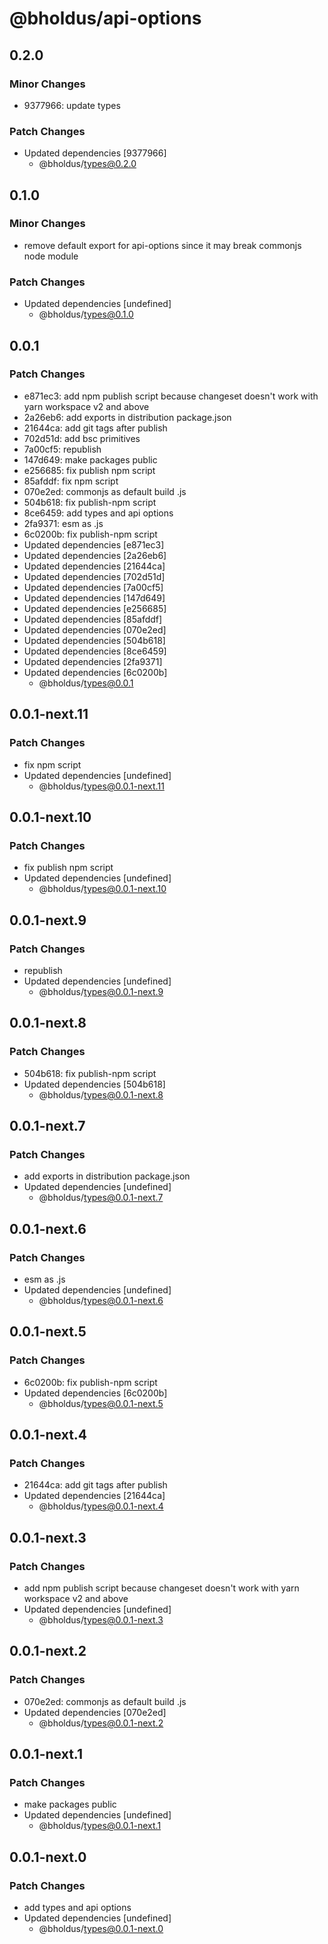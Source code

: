 # @bholdus/api-options

## 0.2.0

### Minor Changes

- 9377966: update types

### Patch Changes

- Updated dependencies [9377966]
  - @bholdus/types@0.2.0

## 0.1.0

### Minor Changes

- remove default export for api-options since it may break commonjs node module

### Patch Changes

- Updated dependencies [undefined]
  - @bholdus/types@0.1.0

## 0.0.1

### Patch Changes

- e871ec3: add npm publish script because changeset doesn't work with yarn workspace v2 and above
- 2a26eb6: add exports in distribution package.json
- 21644ca: add git tags after publish
- 702d51d: add bsc primitives
- 7a00cf5: republish
- 147d649: make packages public
- e256685: fix publish npm script
- 85afddf: fix npm script
- 070e2ed: commonjs as default build .js
- 504b618: fix publish-npm script
- 8ce6459: add types and api options
- 2fa9371: esm as .js
- 6c0200b: fix publish-npm script
- Updated dependencies [e871ec3]
- Updated dependencies [2a26eb6]
- Updated dependencies [21644ca]
- Updated dependencies [702d51d]
- Updated dependencies [7a00cf5]
- Updated dependencies [147d649]
- Updated dependencies [e256685]
- Updated dependencies [85afddf]
- Updated dependencies [070e2ed]
- Updated dependencies [504b618]
- Updated dependencies [8ce6459]
- Updated dependencies [2fa9371]
- Updated dependencies [6c0200b]
  - @bholdus/types@0.0.1

## 0.0.1-next.11

### Patch Changes

- fix npm script
- Updated dependencies [undefined]
  - @bholdus/types@0.0.1-next.11

## 0.0.1-next.10

### Patch Changes

- fix publish npm script
- Updated dependencies [undefined]
  - @bholdus/types@0.0.1-next.10

## 0.0.1-next.9

### Patch Changes

- republish
- Updated dependencies [undefined]
  - @bholdus/types@0.0.1-next.9

## 0.0.1-next.8

### Patch Changes

- 504b618: fix publish-npm script
- Updated dependencies [504b618]
  - @bholdus/types@0.0.1-next.8

## 0.0.1-next.7

### Patch Changes

- add exports in distribution package.json
- Updated dependencies [undefined]
  - @bholdus/types@0.0.1-next.7

## 0.0.1-next.6

### Patch Changes

- esm as .js
- Updated dependencies [undefined]
  - @bholdus/types@0.0.1-next.6

## 0.0.1-next.5

### Patch Changes

- 6c0200b: fix publish-npm script
- Updated dependencies [6c0200b]
  - @bholdus/types@0.0.1-next.5

## 0.0.1-next.4

### Patch Changes

- 21644ca: add git tags after publish
- Updated dependencies [21644ca]
  - @bholdus/types@0.0.1-next.4

## 0.0.1-next.3

### Patch Changes

- add npm publish script because changeset doesn't work with yarn workspace v2 and above
- Updated dependencies [undefined]
  - @bholdus/types@0.0.1-next.3

## 0.0.1-next.2

### Patch Changes

- 070e2ed: commonjs as default build .js
- Updated dependencies [070e2ed]
  - @bholdus/types@0.0.1-next.2

## 0.0.1-next.1

### Patch Changes

- make packages public
- Updated dependencies [undefined]
  - @bholdus/types@0.0.1-next.1

## 0.0.1-next.0

### Patch Changes

- add types and api options
- Updated dependencies [undefined]
  - @bholdus/types@0.0.1-next.0
